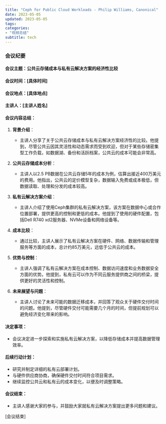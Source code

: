 ```yaml
---
title: "Ceph for Public Cloud Workloads - Philip Williams, Canonical"
date: 2023-05-05
updated: 2023-05-05
tags:
categories:
- "视频总结"
subtitle: tech
---
```



### 会议纪要

#### 会议主题：公共云存储成本与私有云解决方案的经济性比较

#### 会议时间：[具体时间]

#### 会议地点：[具体地点]

#### 主讲人：[主讲人姓名]

#### 会议内容总结：

1. **背景介绍**：
   - 主讲人分享了关于公共云存储成本与私有云解决方案经济性的比较。他提到，尽管公共云因其灵活性和动态需求而受到欢迎，但对于某些存储密集型工作负载，如数据湖、备份和活跃档案，公共云的成本可能会非常高。

2. **公共云存储成本分析**：
   - 主讲人以2.5 PB数据在公共云存储5年的成本为例，估算出接近400万美元的费用。他指出，公共云的定价模型复杂，数据输入免费或成本极低，但数据读取、处理和分发的成本较高。

3. **私有云解决方案介绍**：
   - 主讲人介绍了使用Ceph集群的私有云解决方案，该方案在数据中心或合作位置部署，提供更高的控制和更低的成本。他提到了使用的硬件配置，包括Dell R740 xd2服务器、NVMe设备和网络设备等。

4. **成本比较**：
   - 通过比较，主讲人展示了私有云解决方案在硬件、网络、数据传输和管理服务等方面的成本，总计约85万美元，远低于公共云的成本。

5. **优势与控制**：
   - 主讲人强调了私有云解决方案在成本控制、数据访问速度和业务数据安全方面的优势。他提到，私有云可以作为不同云服务提供商之间的桥梁，提供更好的灵活性和控制。

6. **未来展望与问题**：
   - 主讲人讨论了未来可能的数据迁移成本，并回答了观众关于硬件交付时间的问题。他提到，尽管硬件交付可能需要几个月的时间，但提前规划可以避免经济变化带来的影响。

#### 决定事项：
- 会议决定进一步探索和实施私有云解决方案，以降低存储成本并提高数据管理效率。

#### 后续行动计划：
- 研究并制定详细的私有云部署计划。
- 与硬件供应商协商，确保硬件交付时间符合项目需求。
- 继续监控公共云和私有云的成本变化，以便及时调整策略。

#### 会议结束：
- 主讲人感谢大家的参与，并鼓励大家就私有云解决方案提出更多问题和建议。

[会议结束]